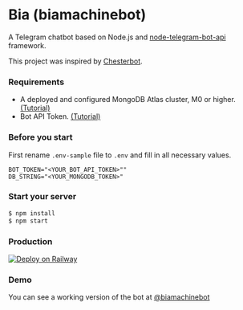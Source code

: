 # Bia (biamachinebot)

A Telegram chatbot based on Node.js and [node-telegram-bot-api](https://github.com/yagop/node-telegram-bot-api) framework.

This project was inspired by [Chesterbot](https://github.com/Rev3rs1d/chesterbot).

### Requirements

- A deployed and configured MongoDB Atlas cluster, M0 or higher. [(Tutorial)](https://www.mongodb.com/developer/products/mongodb/5-different-ways-deploy-free-database-mongodb-atlas/)
- Bot API Token. [(Tutorial)](https://core.telegram.org/bots/features#creating-a-new-bot)


### Before you start

First rename `.env-sample` file to `.env` and fill in all necessary values.

```
BOT_TOKEN="<YOUR_BOT_API_TOKEN>""
DB_STRING="<YOUR_MONGODB_TOKEN>"
```

### Start your server

```bash
$ npm install
$ npm start
```

### Production

[![Deploy on Railway](https://railway.app/button.svg)](https://railway.app/template/Qow_DE?referralCode=xZ8GAk)

### Demo

You can see a working version of the bot at [@biamachinebot](https://t.me/biamachinebot)